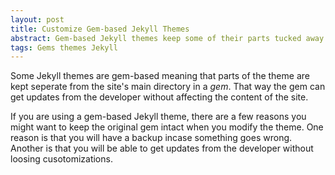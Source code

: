 ```yaml
---
layout: post
title: Customize Gem-based Jekyll Themes
abstract: Gem-based Jekyll themes keep some of their parts tucked away in a Gem. This is how to make changes to the theme while keeping the Gem intact.
tags: Gems themes Jekyll
---
```

Some Jekyll themes are gem-based meaning that parts of the theme are kept seperate from the site's main directory in a *gem*. That way the gem can get updates from the developer without affecting the content of the site.

If you are using a gem-based Jekyll theme, there are a few reasons you might want to keep the original gem intact when you modify the theme. One reason is that you will have a backup incase something goes wrong. Another is that you will be able to get updates from the developer without loosing cusotomizations.

